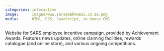 ```yaml
---
categories: interactive
image:      images/www.sarsamakhwezi.co.za.png
media:      HTML, CSS, JavaScript, in-house CMS
---
```

Website for SARS employee incentive campaign, provided by Achievement Awards.
Features news updates, online claiming facilities, rewards catalogue (and online
store), and various ongoing competitions.
